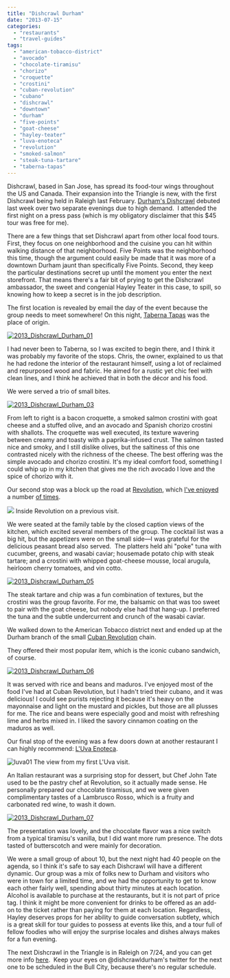 ```yaml
---
title: "Dishcrawl Durham"
date: "2013-07-15"
categories:
  - "restaurants"
  - "travel-guides"
tags:
  - "american-tobacco-district"
  - "avocado"
  - "chocolate-tiramisu"
  - "chorizo"
  - "croquette"
  - "crostini"
  - "cuban-revolution"
  - "cubano"
  - "dishcrawl"
  - "downtown"
  - "durham"
  - "five-points"
  - "goat-cheese"
  - "hayley-teater"
  - "luva-enoteca"
  - "revolution"
  - "smoked-salmon"
  - "steak-tuna-tartare"
  - "taberna-tapas"
---
```


Dishcrawl, based in San Jose, has spread its food-tour wings throughout the US and Canada. Their expansion into the Triangle is new, with the first Dishcrawl being held in Raleigh last February. [Durham's Dishcrawl](http://dishcrawl.com/durhamnc/) debuted last week over two separate evenings due to high demand.  I attended the first night on a press pass (which is my obligatory disclaimer that this $45 tour was free for me).

There are a few things that set Dishcrawl apart from other local food tours. First, they focus on one neighborhood and the cuisine you can hit within walking distance of that neighborhood. Five Points was the neighborhood this time, though the argument could easily be made that it was more of a downtown Durham jaunt than specifically Five Points. Second, they keep the particular destinations secret up until the moment you enter the next storefront. That means there's a fair bit of prying to get the Dishcrawl ambassador, the sweet and congenial Hayley Teater in this case, to spill, so knowing how to keep a secret is in the job description.

The first location is revealed by email the day of the event because the group needs to meet somewhere! On this night, [Taberna Tapas](http://www.tabernatapas.com/) was the place of origin.

[![2013_Dishcrawl_Durham_01](http://s3.amazonaws.com/thegourmez-wpmedia/2013/07/2013_Dishcrawl_Durham_01-375x500.jpg)](http://www.thegourmez.com/2013/07/dishcrawl-durham/2013_dishcrawl_durham_01/)

I had never been to Taberna, so I was excited to begin there, and I think it was probably my favorite of the stops. Chris, the owner, explained to us that he had redone the interior of the restaurant himself, using a lot of reclaimed and repurposed wood and fabric. He aimed for a rustic yet chic feel with clean lines, and I think he achieved that in both the décor and his food.

We were served a trio of small bites.

[![2013_Dishcrawl_Durham_03](http://s3.amazonaws.com/thegourmez-wpmedia/2013/07/2013_Dishcrawl_Durham_03-500x375.jpg)](http://www.thegourmez.com/2013/07/dishcrawl-durham/2013_dishcrawl_durham_03/)

From left to right is a bacon croquette, a smoked salmon crostini with goat cheese and a stuffed olive, and an avocado and Spanish chorizo crostini with shallots. The croquette was well executed, its texture wavering between creamy and toasty with a paprika-infused crust. The salmon tasted nice and smoky, and I still dislike olives, but the saltiness of this one contrasted nicely with the richness of the cheese. The best offering was the simple avocado and chorizo crostini. It's my ideal comfort food, something I could whip up in my kitchen that gives me the rich avocado I love and the spice of chorizo with it.

Our second stop was a block up the road at [Revolution](http://www.revolutionrestaurant.com/), which [I've enjoyed](http://www.thegourmez.com/2010/04/revolution-downtown-durham-restaurant-review/) a number [of times](http://www.thegourmez.com/2010/04/easter-brunch-at-revolution-restaurant-review/).




<div class="caption">

![](http://www.thegourmez.com/gourmez/photos/revolution12.JPG) Inside Revolution on a previous visit.</div>


We were seated at the family table by the closed caption views of the kitchen, which excited several members of the group. The cocktail list was a big hit, but the appetizers were on the small side—I was grateful for the delicious peasant bread also served.  The platters held ahi "poke" tuna with cucumber, greens, and wasabi caviar; housemade potato chip with steak tartare; and a crostini with whipped goat-cheese mousse, local arugula, heirloom cherry tomatoes, and vin cotto.

[![2013_Dishcrawl_Durham_05](http://s3.amazonaws.com/thegourmez-wpmedia/2013/07/2013_Dishcrawl_Durham_05-500x375.jpg)](http://www.thegourmez.com/2013/07/dishcrawl-durham/2013_dishcrawl_durham_05/)

The steak tartare and chip was a fun combination of textures, but the crostini was the group favorite. For me, the balsamic on that was too sweet to pair with the goat cheese, but nobody else had that hang-up. I preferred the tuna and the subtle undercurrent and crunch of the wasabi caviar.

We walked down to the American Tobacco district next and ended up at the Durham branch of the small [Cuban Revolution](http://www.thecubanrevolution.com/) chain.




<div class="caption">

They offered their most popular item, which is the iconic cubano sandwich, of course.

[![2013_Dishcrawl_Durham_06](http://s3.amazonaws.com/thegourmez-wpmedia/2013/07/2013_Dishcrawl_Durham_06-500x375.jpg)](http://www.thegourmez.com/2013/07/dishcrawl-durham/2013_dishcrawl_durham_06/)

It was served with rice and beans and maduros. I've enjoyed most of the food I've had at Cuban Revolution, but I hadn't tried their cubano, and it was delicious! I could see purists rejecting it because it's heavy on the mayonnaise and light on the mustard and pickles, but those are all plusses for me. The rice and beans were especially good and moist with refreshing lime and herbs mixed in. I liked the savory cinnamon coating on the maduros as well.

Our final stop of the evening was a few doors down at another restaurant I can highly recommend: [L'Uva Enoteca](http://www.luvaenoteca.com/).




<div class="caption">

![luva01](http://s3.amazonaws.com/thegourmez-wpmedia/2012/01/luva01.jpg) The view from my first L'Uva visit.</div>


An Italian restaurant was a surprising stop for dessert, but Chef John Tate used to be the pastry chef at Revolution, so it actually made sense. He personally prepared our chocolate tiramisus, and we were given complimentary tastes of a Lambrusco Rosso, which is a fruity and carbonated red wine, to wash it down.

[![2013_Dishcrawl_Durham_07](http://s3.amazonaws.com/thegourmez-wpmedia/2013/07/2013_Dishcrawl_Durham_07-375x500.jpg)](http://www.thegourmez.com/2013/07/dishcrawl-durham/2013_dishcrawl_durham_07/)

The presentation was lovely, and the chocolate flavor was a nice switch from a typical tiramisu's vanilla, but I did want more rum presence. The dots tasted of butterscotch and were mainly for decoration.

We were a small group of about 10, but the next night had 40 people on the agenda, so I think it's safe to say each Dishcrawl will have a different dynamic. Our group was a mix of folks new to Durham and visitors who were in town for a limited time, and we had the opportunity to get to know each other fairly well, spending about thirty minutes at each location. Alcohol is available to purchase at the restaurants, but it is not part of price tag. I think it might be more convenient for drinks to be offered as an add-on to the ticket rather than paying for them at each location. Regardless, Hayley deserves props for her ability to guide conversation subtlety, which is a great skill for tour guides to possess at events like this, and a tour full of fellow foodies who will enjoy the surprise locales and dishes always makes for a fun evening.

The next Dishcrawl in the Triangle is in Raleigh on 7/24, and you can get more info [here](http://dishcrawl.com/tastemooresquare/).  Keep your eyes on @dishcrawldurham's twitter for the next one to be scheduled in the Bull City, because there's no regular schedule.
